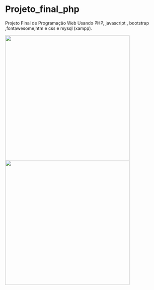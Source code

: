 # Projeto_final_php
Projeto Final de Programação Web Usando PHP, javascript , bootstrap ,fontawesome,htm e css e mysql (xampp).

<p float="left">

 <img src="https://github.com/user-attachments/assets/d9a01ec9-0d19-4578-a504-17224564284b" width="400" />

 <img src="https://github.com/user-attachments/assets/14fd9197-aa90-484a-b048-c118a41239a0" width="400" /> 


</p>

